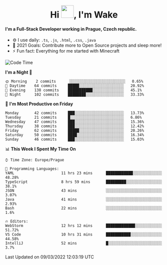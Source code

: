 <h1 align="center">Hi <img src="https://raw.githubusercontent.com/MrWakeCZ/MrWakeCZ/master/Hi.gif" width="40px" />, I'm Wake</h1>

#### I'm a Full-Stack Developer working in Prague, Czech republic.
- ⚙️ I use daily: `.ts`, `.js`, `.html`, `.css`, `.java`
- 🥅 2021 Goals: Contribute more to Open Source projects and sleep more!
- ⚡ Fun fact: Everything for me started with Minecraft

<!--START_SECTION:waka-->
![Code Time](http://img.shields.io/badge/Code%20Time-2%2C217%20hrs%2012%20mins-blue)

**I'm a Night 🦉** 

```text
🌞 Morning    2 commits      ░░░░░░░░░░░░░░░░░░░░░░░░░   0.65% 
🌆 Daytime    64 commits     █████░░░░░░░░░░░░░░░░░░░░   20.92% 
🌃 Evening    138 commits    ███████████░░░░░░░░░░░░░░   45.1% 
🌙 Night      102 commits    ████████░░░░░░░░░░░░░░░░░   33.33%

```
📅 **I'm Most Productive on Friday** 

```text
Monday       42 commits     ███░░░░░░░░░░░░░░░░░░░░░░   13.73% 
Tuesday      21 commits     █░░░░░░░░░░░░░░░░░░░░░░░░   6.86% 
Wednesday    47 commits     ███░░░░░░░░░░░░░░░░░░░░░░   15.36% 
Thursday     38 commits     ███░░░░░░░░░░░░░░░░░░░░░░   12.42% 
Friday       62 commits     █████░░░░░░░░░░░░░░░░░░░░   20.26% 
Saturday     50 commits     ████░░░░░░░░░░░░░░░░░░░░░   16.34% 
Sunday       46 commits     ███░░░░░░░░░░░░░░░░░░░░░░   15.03%

```


📊 **This Week I Spent My Time On** 

```text
⌚︎ Time Zone: Europe/Prague

💬 Programming Languages: 
YAML                     11 hrs 23 mins      ████████████░░░░░░░░░░░░░   48.28% 
TypeScript               8 hrs 59 mins       █████████░░░░░░░░░░░░░░░░   38.1% 
JSON                     43 mins             ░░░░░░░░░░░░░░░░░░░░░░░░░   3.07% 
Java                     41 mins             ░░░░░░░░░░░░░░░░░░░░░░░░░   2.93% 
Bash                     22 mins             ░░░░░░░░░░░░░░░░░░░░░░░░░   1.6%

🔥 Editors: 
WebStorm                 12 hrs 12 mins      █████████████░░░░░░░░░░░░   51.72% 
VS Code                  10 hrs 31 mins      ███████████░░░░░░░░░░░░░░   44.58% 
IntelliJ                 52 mins             █░░░░░░░░░░░░░░░░░░░░░░░░   3.7%

```


 Last Updated on 09/03/2022 12:03:19 UTC
<!--END_SECTION:waka-->
